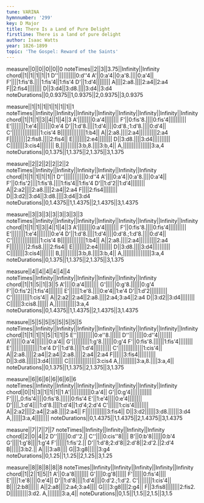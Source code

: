 ```yaml
---
tune: VARINA
hymnnumber: '299'
key: D Major
title: There Is a Land of Pure Delight
firstline: There is a land of pure delight
author: Isaac Watts
year: 1826-1899
topic: 'The Gospel: Reward of the Saints'
---
```

measure||0||0||0||0||0
noteTimes||2||3||3.75||Infinity||Infinity
chord||1||1||1||1||1
D''||||||||||0:d''4
A'||0:a'4||0:a'8.||||0:a'4||
F'||||1:fis'8.||||1:fis'4||1:fis'4
D'||1:d'4||||||||
A||||2:a8.||||2:a4||2:a4
F||2:fis4||||||||
D||3:d4||3:d8.||||3:d4||3:d4
noteDurations||0,0.9375||1,0.9375||2,0.9375||3,0.9375

measure||1||1||1||1||1||1||1||1
noteTimes||Infinity||Infinity||Infinity||Infinity||Infinity||Infinity||Infinity||Infinity
chord||1||1||1||3||4||1||4||3
A'||||||||0:a'4||||||||
F'||0:fis'8.||||0:fis'4||||||||||
E'||||||||1:e'4||||||||0:e'4
D'||1:d'8.||||1:d'4||||0:d'8.;1:d'8.||||0:d'4||
C'||||||||||||||||1:cis'4
B||||||||||||||1:b4||
A||2:a8.||||2:a4||||||||||2:a4
F||||||||||2:fis8.||||2:fis4||
E||||||||2:e4||||||||
D||3:d8.||||3:d4||||||||||
C||||||||3:cis4||||||||
B,||||||||||3:b,8.||||3:b,4||
A,||||||||||||||||3:a,4
noteDurations||0,1.375||1,1.375||2,1.375||3,1.375

measure||2||2||2||2||2||2
noteTimes||Infinity||Infinity||Infinity||Infinity||Infinity||Infinity
chord||1||1||1||1||1||1
D''||||||||||||0:d''4
A'||||0:a'4||0:a'8.||||0:a'4||
F'||0:fis'2||||1:fis'8.||||1:fis'4||1:fis'4
D'||1:d'2||1:d'4||||||||
A||2:a2||||2:a8.||||2:a4||2:a4
F||||2:fis4||||||||
D||3:d2||3:d4||3:d8.||||3:d4||3:d4
noteDurations||0,1.4375||1,1.4375||2,1.4375||3,1.4375

measure||3||3||3||3||3||3||3||3
noteTimes||Infinity||Infinity||Infinity||Infinity||Infinity||Infinity||Infinity||Infinity
chord||1||1||1||3||4||1||4||3
A'||||||||0:a'4||||||||
F'||0:fis'8.||||0:fis'4||||||||||
E'||||||||1:e'4||||||||0:e'4
D'||1:d'8.||||1:d'4||||0:d'8.;1:d'8.||||0:d'4||
C'||||||||||||||||1:cis'4
B||||||||||||||1:b4||
A||2:a8.||||2:a4||||||||||2:a4
F||||||||||2:fis8.||||2:fis4||
E||||||||2:e4||||||||
D||3:d8.||||3:d4||||||||||
C||||||||3:cis4||||||||
B,||||||||||3:b,8.||||3:b,4||
A,||||||||||||||||3:a,4
noteDurations||0,1.375||1,1.375||2,1.375||3,1.375

measure||4||4||4||4||4||4
noteTimes||Infinity||Infinity||Infinity||Infinity||Infinity||Infinity
chord||1||1||5||1||3||5
A'||||0:a'4||||||||
G'||||||0:g'8.||||||0:g'4
F'||0:fis'2||1:fis'4||||||||
E'||||||1:e'8.||||0:e'4||1:e'4
D'||1:d'2||||||||||
C'||||||||||1:cis'4||
A||2:a2||2:a4||2:a8.||||2:a4;3:a4||2:a4
D||3:d2||3:d4||||||||
C||||||3:cis8.||||||
A,||||||||||||3:a,4
noteDurations||0,1.4375||1,1.4375||2,1.4375||3,1.4375

measure||5||5||5||5||5||5||5||5
noteTimes||Infinity||Infinity||Infinity||Infinity||Infinity||Infinity||Infinity||Infinity
chord||1||1||1||1||5||1||1||5
E''||||||||||0:e''8.||||||
D''||||||||0:d''4||||||||
A'||||||0:a'4||||||||0:a'4||
G'||||||||||1:g'8.||||||0:g'4
F'||0:fis'8.||||||1:fis'4||||||||
E'||||||||||||||||1:e'4
D'||1:d'8.||||1:d'4||||||||||
C'||||||||||||||1:cis'4||
A||2:a8.||||2:a4||2:a4||2:a8.||||2:a4||2:a4
F||||||3:fis4||||||||||
D||3:d8.||||||3:d4||||||||
C||||||||||||||||3:cis4
A,||||||||||3:a,8.||||3:a,4||
noteDurations||0,1.375||1,1.375||2,1.375||3,1.375

measure||6||6||6||6||6||6||6
noteTimes||Infinity||Infinity||Infinity||Infinity||Infinity||Infinity||Infinity
chord||0||1||3||1||1||1||1
A'||||||||||||0:a'4||
G'||0:g'4||||||||||||
F'||||_0:fis'4||||0:fis'8.||||||0:fis'4
E'||1:e'4||||0:e'4||||||||
D'||||_1:d'4||||1:d'8.||||1:d'4||1:d'4;2:d'4
C'||||||1:cis'4||||||||
A||2:a2||||2:a4||2:a8.||||2:a4||
F||||||||||||3:fis4||
D||3:d2||||||3:d8.||||||3:d4
A,||||||3:a,4||||||||
noteDurations||0,1.4375||1,1.4375||2,1.4375||3,1.4375

measure||7||7||7||7
noteTimes||Infinity||Infinity||Infinity||Infinity
chord||2||0||4||2
D''||||||0:d''2.||
C''||||0:cis''8||||
B'||0:b'8||||||0:b'4
G'||||1:g'8||||1:g'4
F'||||||1:fis'2.||
D'||1:d'8;2:d'8||2:d'8||2:d'2.||2:d'4
B||||||3:b2.||
A||||3:a8||||
G||3:g8||||||3:g4
noteDurations||0,1.25||1,1.25||2,1.25||3,1.25

measure||8||8||8||8||8
noteTimes||Infinity||Infinity||Infinity||Infinity||Infinity
chord||1||2||1||5||1
A'||0:a'8||||||||
G'||||0:g'8||||||
F'||||||0:fis'4||||
E'||||1:e'8||||0:e'4||
D'||1:d'8||||1:d'4||||0:d'2.;1:d'2.
C'||||||||1:cis'4||
B||||2:b8||||||
A||2:a8||||2:a4;3:a4||||
G||||3:g8||||2:g4||
F||3:fis8||||||||2:fis2.
D||||||||||3:d2.
A,||||||||3:a,4||
noteDurations||0,1.5||1,1.5||2,1.5||3,1.5

